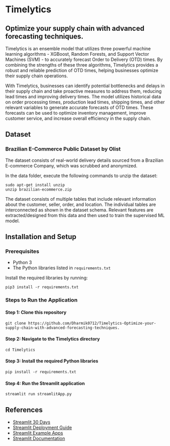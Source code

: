 # Timelytics
## Optimize your supply chain with advanced forecasting techniques.

Timelytics is an ensemble model that utilizes three powerful machine learning algorithms - XGBoost, Random Forests, and Support Vector Machines (SVM) - to accurately forecast Order to Delivery (OTD) times. By combining the strengths of these three algorithms, Timelytics provides a robust and reliable prediction of OTD times, helping businesses optimize their supply chain operations.

With Timelytics, businesses can identify potential bottlenecks and delays in their supply chain and take proactive measures to address them, reducing lead times and improving delivery times. The model utilizes historical data on order processing times, production lead times, shipping times, and other relevant variables to generate accurate forecasts of OTD times. These forecasts can be used to optimize inventory management, improve customer service, and increase overall efficiency in the supply chain.

## Dataset
### Brazilian E-Commerce Public Dataset by Olist

The dataset consists of real-world delivery details sourced from a Brazilian E-commerce Company, which was scrubbed and anonymized.

In the data folder, execute the following commands to unzip the dataset:

```
sudo apt-get install unzip
unzip brazilian-ecommerce.zip
```

The dataset consists of multiple tables that include relevant information about the customer, seller, order, and location. The individual tables are interconnected as shown in the dataset schema. Relevant features are extracted/designed from this data and then used to train the supervised ML model.

## Installation and Setup
### Prerequisites
- Python 3
- The Python libraries listed in `requirements.txt`

Install the required libraries by running:
```
pip3 install -r requirements.txt
```

### Steps to Run the Application
#### Step 1: Clone this repository
```
git clone https://github.com/Dharmik0712/Timelytics-Optimize-your-supply-chain-with-advanced-forecasting-techniques.
```

#### Step 2: Navigate to the Timelytics directory
```
cd Timelytics
```

#### Step 3: Install the required Python libraries
```
pip install -r requirements.txt
```

#### Step 4: Run the Streamlit application
```
streamlit run streamlitApp.py
```

## References
- [Streamlit 30 Days](https://30days.streamlit.app/)
- [Streamlit Deployment Guide](https://docs.streamlit.io/streamlit-community-cloud/get-started/deploy-an-app)
- [Streamlit Example Apps](https://streamlit-cloud-example-apps-streamlit-app-sw3u0r.streamlit.app/)
- [Streamlit Documentation](https://docs.streamlit.io/library/advanced-features/configuration)

